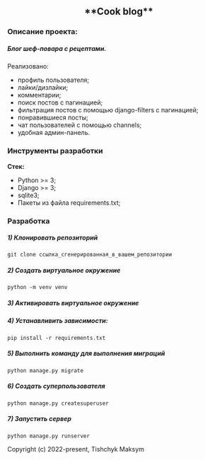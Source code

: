 <h2 align="center">**Cook blog**</h2>

### Описание проекта:
##### Блог шеф-повара с рецептами. 
Реализовано:
- профиль пользователя;
- лайки/дизлайки;
- комментарии;
- поиск постов с пагинацией;
- фильтрация постов с помощью django-filters с пагинацией;
- понравившиеся посты;
- чат пользователей с помощью channels;
- удобная админ-панель.


### Инструменты разработки

**Стек:**
- Python >= 3;
- Django >= 3;
- sqlite3;
- Пакеты из файла requirements.txt;

### Разработка

##### 1) Клонировать репозиторий

    git clone ссылка_сгенерированная_в_вашем_репозитории

##### 2) Создать виртуальное окружение

    python -m venv venv
    
##### 3) Активировать виртуальное окружение

##### 4) Устанавливить зависимости:

    pip install -r requirements.txt

##### 5) Выполнить команду для выполнения миграций

    python manage.py migrate
    
##### 6) Создать суперпользователя

    python manage.py createsuperuser
    
##### 7) Запустить сервер

    python manage.py runserver


Copyright (c) 2022-present, Tishchyk Maksym



